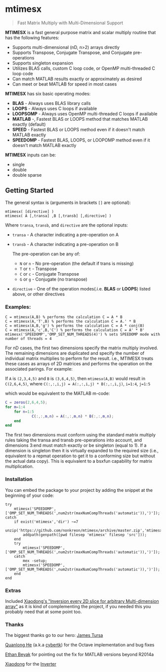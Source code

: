 # mtimesx

> Fast Matrix Multiply with Multi-Dimensional Support

**MTIMESX** is a fast general purpose matrix and scalar multiply routine that has the following features:

- Supports multi-dimensional (nD, n>2) arrays directly
- Supports Transpose, Conjugate Transpose, and Conjugate pre-operations
- Supports singleton expansion
- Utilizes BLAS calls, custom C loop code, or OpenMP multi-threaded C loop code
- Can match MATLAB results exactly or approximately as desired
- Can meet or beat MATLAB for speed in most cases

**MTIMESX** has six basic operating modes:

- **BLAS** - Always uses BLAS library calls
- **LOOPS** - Always uses C loops if available
- **LOOPSOMP** - Always uses OpenMP multi-threaded C loops if available
- **MATLAB** -, Fastest BLAS or LOOPS method that matches MATLAB exactly (default)
- **SPEED** - Fastest BLAS or LOOPS method even if it doesn't match MATLAB exactly
- **SPEEDOMP** - Fastest BLAS, LOOPS, or LOOPOMP method even if it doesn't match MATLAB exactly

**MTIMESX** inputs can be:

- single
- double
- double sparse

## Getting Started

The general syntax is (arguments in brackets `[]` are optional):

```
mtimesx( [directive] )
mtimesx( A [,transa] ,B [,transb] [,directive] )
```

Where `transa`, `transb`, and `directive` are the optional inputs:

- `transa` - A character indicating a pre-operation on A
- `transb` - A character indicating a pre-operation on B

    The pre-operation can be any of:

    - `N` or `n` - No pre-operation (the default if trans is missing) 
    - `T` or `t` - Transpose
    - `C` or `c` - Conjugate Transpose
    - `G` or `g` - Conjugate (no transpose)

- `directive` - One of the operation modes(.i.e. **BLAS** or **LOOPS**) listed above, or other directives

### Examples:

```
C = mtimesx(A,B) % performs the calculation C = A * B
C = mtimesx(A,'T',B) % performs the calculation C = A.' * B
C = mtimesx(A,B,'g') % performs the calculation C = A * conj(B)
C = mtimesx(A,'c',B,'C') % performs the calculation C = A' * B'
mtimesx('SPEEDOMP','OMP_SET_NUM_THREADS(4)') % sets SPEEDOMP mode with number of threads = 4
```

For nD cases, the first two dimensions specify the matrix multiply involved. The remaining dimensions are duplicated and specify the number of individual matrix multiplies to perform for the result. i.e., MTIMESX treats these cases as arrays of 2D matrices and performs the operation on the associated parings. For example:

If `A` is `(2,3,4,5)` and `B` is `(3,6,4,5)`, then `mtimesx(A,B)` would result in `C(2,6,4,5)`, where `C(:,:,i,j) = A(:,:,i,j) * B(:,:,i,j)`, `i=1:4`, `j=1:5`

which would be equivalent to the MATLAB m-code:

```matlab
C = zeros(2,6,4,5);
for m=1:4
    for n=1:5
            C(:,:,m,n) = A(:,:,m,n) * B(:,:,m,n);
    end
end
```

The first two dimensions must conform using the standard matrix multiply rules taking the transa and transb pre-operations into account, and dimensions 3:end must match exactly or be singleton (equal to 1). If a dimension is singleton then it is virtually expanded to the required size (i.e., equivalent to a repmat operation to get it to a conforming size but without the actual data copy). This is equivalent to a bsxfun capability for matrix multiplication.

### Installation

You can embed the package to your project by adding the snippet at the beginning of your code:

```
try
    mtimesx('SPEEDOMP',['OMP_SET_NUM_THREADS(',num2str(maxNumCompThreads('automatic')),')']);
catch
    if exist('mtimesx','dir') ~=7
        unzip('https://github.com/nonkreon/mtimesx/archive/master.zip','mtimesx');
        addpath(genpath([pwd filesep 'mtimesx' filesep 'src']));
    end
    try
        mtimesx('SPEEDOMP',['OMP_SET_NUM_THREADS(',num2str(maxNumCompThreads('automatic')),')']);
    catch
        mex -setup;
        mtimesx('SPEEDOMP',['OMP_SET_NUM_THREADS(',num2str(maxNumCompThreads('automatic')),')']);
    end
end
```

### Extras

Included [Xiaodong's "Inversion every 2D slice for arbitrary Multi-dimension array"](https://www.mathworks.com/matlabcentral/fileexchange/31222-inversion-every-2d-slice-for-arbitrary-multi-dimension-array) as it is kind of complementing the project, if you needed this you probably need that at some point too.

### Thanks

The biggest thanks go to our hero: [James Tursa](https://www.mathworks.com/matlabcentral/profile/authors/756104-james-tursa)

[Quanlong He](https://www.mathworks.com/matlabcentral/profile/authors/9792244-quanlong-he) (a.k.a [cybertk](@cybertk)) for the Octave implementation and bug fixes

[Ethan Beyak](https://www.mathworks.com/matlabcentral/profile/authors/5642149-ethan-beyak) for pointing out the fix for MATLAB versions beyond R2014a

[Xiaodong](https://www.mathworks.com/matlabcentral/profile/authors/2643899-xiaodong) for the [Inverter](https://www.mathworks.com/matlabcentral/fileexchange/31222-inversion-every-2d-slice-for-arbitrary-multi-dimension-array)
